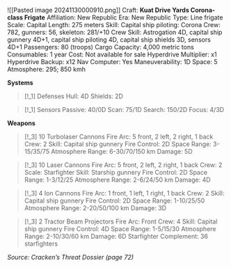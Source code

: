 ![[Pasted image 20241130000910.png]]
Craft: **Kuat Drive Yards Corona-class Frigate**
Affiliation: New Republic
Era: New Republic
Type: Line frigate
Scale: Capital
Length: 275 meters
Skill: Capital ship piloting: Corona
Crew: 782, gunners: 56, skeleton: 281/+10
Crew Skill: Astrogation 4D, capital ship gunnery 4D+1, capital ship piloting 4D, capital ship shields 3D, sensors 4D+1
Passengers: 80 (troops)
Cargo Capacity: 4,000 metric tons
Consumables: 1 year
Cost: Not available for sale
Hyperdrive Multiplier: x1
Hyperdrive Backup: x12
Nav Computer: Yes
Maneuverability: 1D
Space: 5
Atmosphere: 295;
850 kmh

**Systems**
> [!_1] Defenses
> Hull: 4D
> Shields: 2D

> [!_1] Sensors
> Passive: 40/0D
> Scan: 75/1D
> Search: 150/2D
> Focus: 4/3D

**Weapons**
> [!_3] 10 Turbolaser Cannons
> Fire Arc: 5 front, 2 left, 2 right, 1 back
> Crew: 2
> Skill: Capital ship gunnery
> Fire Control: 2D
> Space Range: 3-15/35/75
> Atmosphere Range: 6-30/70/150 km
> Damage: 5D

> [!_3] 10 Laser Cannons
> Fire Arc: 5 front, 2 left, 2 right, 1 back
> Crew: 2
> Scale: Starfighter
> Skill: Starship gunnery
> Fire Control: 2D
> Space Range: 1-3/12/25
> Atmosphere Range: 2-6/24/50 km
> Damage: 4D

> [!_3] 4 Ion Cannons
> Fire Arc: 1 front, 1 left, 1 right, 1 back
> Crew: 2
> Skill: Capital ship gunnery
> Fire Control: 2D
> Space Range: 1-10/25/50
> Atmosphere Range: 2-20/50/100 km
> Damage: 3D

> [!_3] 2 Tractor Beam Projectors
> Fire Arc: Front
> Crew: 4
> Skill: Capital ship gunnery
> Fire Control: 4D
> Space Range: 1-5/15/30
> Atmosphere Range: 2-10/30/60 km
> Damage: 6D
> Starfighter Complement: 36 starfighters


*Source: Cracken’s Threat Dossier (page 72)*
